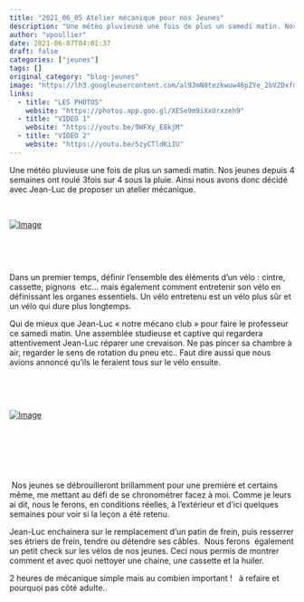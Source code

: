 ```yaml
---
title: "2021_06_05 Atelier mécanique pour nos Jeunes"
description: "Une météo pluvieuse une fois de plus un samedi matin. Nos jeunes depuis 4 semaines ont roulé 3fois sur 4 sous la pluie. Ainsi nous avons donc décidé avec Jean-Luc de proposer un atelier mécanique."
author: "vpoullier"
date: 2021-06-07T04:01:37
draft: false
categories: ["jeunes"]
tags: []
original_category: "blog-jeunes"
image: "https://lh3.googleusercontent.com/al9JmN8tezkwuw46pZYe_2bV2Dxfu1Ek0HxQotQJ9-MqRCHSZSW3ZeKDsGDG_n8nJzTjf76dcrKYb-cQi5MNQWZxWF8Kib7tmM-Qxm7s9QZV9XIy6O2o9hZ1QwYCmcYNT2b-uMT8fzsbNvCUh2n9QQ_CuG6-CDICVOvbdYZxC7b0ZxKUSRixmjfu3pV6KcMx4QK5ivkX7EvrNcwNRLQiU3CwI5Zi1y8JMhN-HDqiFGSK2t_-ZAksG-J8XwXvxLjtdSb_QvAs_25NIkkKDTIQRxgX_W5pBc9Zb4X6EaBAgEgpHibZOTYxZpZRMCExeGjf3b17kaTHOOILtVk5sCi4ajqX-YmaUEEYSwhiXRaoIUSaSPf5EyU6qi8lLd5Nx1Q0yAUY3bzBnJPKAsre4I5YZzpCNc7ZgkFl7r9XwxEcNGcvmi8ytZEbP6dT-Da6kfsmsfLVzJUx3kHYgbR2AENS3pT2cIVP_GP28VQHb7fCCmNXuA-_XP9tV7eMUCv3kkFYO5o7gGu8DHD5Cfg0VRuoHsIjBE60iDPf3R8ip5zHbmZFPJfKI40bu-cOKy_pK6P5Eli6IcoP8-M3DrI9aXMR3hRdZP-PiuYigssVMlzyZPKLxqTuh8andsIhaZUd2xBWMpJCQEgN6dgWD7iMd7uUz33PTkdRQYdT7_5HDjdGQjIvLkdJdyeB7KbbtYnS0qwPkmnv2YEI3EHd1HoHkXH5pmNy=w1019-h764-no?authuser=0"
links:
  - title: "LES PHOTOS"
    website: "https://photos.app.goo.gl/XESe9m9iXxUrxzeh9"
  - title: "VIDEO 1"
    website: "https://youtu.be/9WFXy_E8kjM"
  - title: "VIDEO 2"
    website: "https://youtu.be/5zyCTldKiIU"
---
```


Une météo pluvieuse une fois de plus un samedi matin. Nos jeunes depuis 4 semaines ont roulé 3fois sur 4 sous la pluie.&nbsp;Ainsi nous avons donc décidé avec Jean-Luc de proposer un atelier mécanique.

<!--more-->

&nbsp;

[![Image](https://lh3.googleusercontent.com/7nZjVqBd-d-tLOLY_UYbz0cjy9iqAtSH0ovPv1J3LtvbAZ2fzzdpCYsl-unE0m7XuSGHnl_VUsluAAoXfIQcZ81j6d0CpYICQfdlbNHJ3X7Apt6gJaouM7P4hjGxbxmKUMxhRujyInVfLamHhSavVSzgGwrg4TA2ejIdRbYEKaiag0B-bamJO1MBNJas-HdLOwGZFTNCOkEGNHYyvg9k2itupBxPKA69uzbOU1mXOSL9wyi9qgJGBsmXy4x94TJ0yZt-dBafun38e6zIqnNHJklrir5uQ_Y4rsxi_AsT6em176GJENQGV36e-Ax-j-nyt1il4vZYt2S0WMt6y21ZAMMLBZ5d2ejyREv6DCZ37ke3WlzfVZP87hZIu2CuVlVVcrn2O4KSumR277Fs5sHCojZYiRvUQOF_HFxoLlEmAxXG53DxU2xtWvuKU0SZqqfmUBe1klD3loC9Bd4nphI1a5Jexvm_US55_IrQjsQr36MfyM_Qnh85h_A7S4BO_lGrZzSPn5iKqGL0t8-gQtzeBFWNJelOPk3I09q6tm664ApJGvnAwUUwtPEpWbVnPyu_Ijns-_pDpupaGGhaZZDnmB0bNkLhF1LAgIU1ab-UDw66wEGq7QuA_y2pEj8zKs70qNFED4qxDtTVW3fEal-RYFnT6atWohME8p5ooeqsyvQvJIrp7FLAPVftdpiB9TBzgm-Dn0d87TXFakGmX4kMij9dVg=w1274-h956-no?authuser=0)](https://lh3.googleusercontent.com/7nZjVqBd-d-tLOLY_UYbz0cjy9iqAtSH0ovPv1J3LtvbAZ2fzzdpCYsl-unE0m7XuSGHnl_VUsluAAoXfIQcZ81j6d0CpYICQfdlbNHJ3X7Apt6gJaouM7P4hjGxbxmKUMxhRujyInVfLamHhSavVSzgGwrg4TA2ejIdRbYEKaiag0B-bamJO1MBNJas-HdLOwGZFTNCOkEGNHYyvg9k2itupBxPKA69uzbOU1mXOSL9wyi9qgJGBsmXy4x94TJ0yZt-dBafun38e6zIqnNHJklrir5uQ_Y4rsxi_AsT6em176GJENQGV36e-Ax-j-nyt1il4vZYt2S0WMt6y21ZAMMLBZ5d2ejyREv6DCZ37ke3WlzfVZP87hZIu2CuVlVVcrn2O4KSumR277Fs5sHCojZYiRvUQOF_HFxoLlEmAxXG53DxU2xtWvuKU0SZqqfmUBe1klD3loC9Bd4nphI1a5Jexvm_US55_IrQjsQr36MfyM_Qnh85h_A7S4BO_lGrZzSPn5iKqGL0t8-gQtzeBFWNJelOPk3I09q6tm664ApJGvnAwUUwtPEpWbVnPyu_Ijns-_pDpupaGGhaZZDnmB0bNkLhF1LAgIU1ab-UDw66wEGq7QuA_y2pEj8zKs70qNFED4qxDtTVW3fEal-RYFnT6atWohME8p5ooeqsyvQvJIrp7FLAPVftdpiB9TBzgm-Dn0d87TXFakGmX4kMij9dVg=w1274-h956-no?authuser=0)

&nbsp;

&nbsp;

Dans un premier temps, définir l’ensemble des éléments d’un vélo&nbsp;: cintre, cassette, pignons&nbsp; etc… mais également comment entretenir son vélo en définissant les organes essentiels. Un vélo entretenu est un vélo plus sûr et un vélo qui dure plus longtemps.

Qui de mieux que Jean-Luc «&nbsp;notre mécano club&nbsp;» pour faire le professeur ce samedi matin. Une assemblée studieuse et captive qui regardera attentivement Jean-Luc réparer une crevaison. Ne pas pincer sa chambre à air, regarder le sens de rotation du pneu etc.. Faut dire aussi que nous avions annoncé qu’ils le feraient tous sur le vélo ensuite.

&nbsp;

&nbsp;

[![Image](https://lh3.googleusercontent.com/zfGDw-DAq8Ui5vEy2X1OlA0aJ_0wyGJCQ4Ay7guidAsVL-a7Bu5Mt56nxprWLLxJ4Sv9eAKrBAMPx0h_K-rb2YTniq-cBJBZugNZazdeQHyQCZMPZI84_MvFtGKyK3P3Vzw-QQnIPTPNm_TkFWgLqZRvqmQv6Ug8neEGi8dX77VynPkCRsKH_TjFmulJfGzXz2V9VyUv5vXrnag6tnSJ0yX73vujcjBTOS3HV5HwjnjPsxrqXXBUsjZ7GMycM9dTVT554iFVnYz-BFqxMj6st2-0KH2cP3VjuY_a8GzuJEFNfDbnQV_BPhe6ZajTWgsvz4hobKdIk_R16_9vn2IR4a96dL3HLchZElvLSWXIveJa4KNA7D43jl4hS1jqFDs1v5iERoWtcyhF1MciL_65Kjf_b2EEiqCQ_wnUYaBgHYuFB9eiX4YWmYC3wlrg_K-03DfsBDQDrTJJCoEBQMztHWQtnfjzs7A7PwBq6hqDmOPJXYM7Z4Z1HAmsqz4uCX8t0OE9B6cRDztjLStDJ_HQ7NiVlA7U6cIT5Rl0gi4wrQPYxG7gGXFZenlwyFDds28FE3w3QR6j29k3SSl_KQgpDUVQX9m2unFq_LJbEngUS0E8HV70BfYGzfZJ1h1jKBY8lUGPdMmsAJWFupZOVxoMjTJGotUyeU7E61Ka4BFgvj0nq3EPr3UbKKyjDxDYhkOn5443SH-S_9tFffSkL_O8NBM6_g=w717-h955-no?authuser=0)](https://lh3.googleusercontent.com/zfGDw-DAq8Ui5vEy2X1OlA0aJ_0wyGJCQ4Ay7guidAsVL-a7Bu5Mt56nxprWLLxJ4Sv9eAKrBAMPx0h_K-rb2YTniq-cBJBZugNZazdeQHyQCZMPZI84_MvFtGKyK3P3Vzw-QQnIPTPNm_TkFWgLqZRvqmQv6Ug8neEGi8dX77VynPkCRsKH_TjFmulJfGzXz2V9VyUv5vXrnag6tnSJ0yX73vujcjBTOS3HV5HwjnjPsxrqXXBUsjZ7GMycM9dTVT554iFVnYz-BFqxMj6st2-0KH2cP3VjuY_a8GzuJEFNfDbnQV_BPhe6ZajTWgsvz4hobKdIk_R16_9vn2IR4a96dL3HLchZElvLSWXIveJa4KNA7D43jl4hS1jqFDs1v5iERoWtcyhF1MciL_65Kjf_b2EEiqCQ_wnUYaBgHYuFB9eiX4YWmYC3wlrg_K-03DfsBDQDrTJJCoEBQMztHWQtnfjzs7A7PwBq6hqDmOPJXYM7Z4Z1HAmsqz4uCX8t0OE9B6cRDztjLStDJ_HQ7NiVlA7U6cIT5Rl0gi4wrQPYxG7gGXFZenlwyFDds28FE3w3QR6j29k3SSl_KQgpDUVQX9m2unFq_LJbEngUS0E8HV70BfYGzfZJ1h1jKBY8lUGPdMmsAJWFupZOVxoMjTJGotUyeU7E61Ka4BFgvj0nq3EPr3UbKKyjDxDYhkOn5443SH-S_9tFffSkL_O8NBM6_g=w717-h955-no?authuser=0)

&nbsp;

&nbsp;

&nbsp;

&nbsp;Nos jeunes se débrouilleront brillamment pour une première et certains même, me mettant&nbsp;au défi de se chronométrer facez à moi. Comme je leurs ai dit, nous le ferons, en conditions réelles, à l’extérieur et d’ici quelques semaines pour voir si la leçon a été retenu.

Jean-Luc enchainera sur le remplacement d’un patin de frein, puis resserrer ses étriers de frein, tendre ou détendre ses câbles.&nbsp; Nous ferons&nbsp; également un petit check sur les vélos de nos jeunes. Ceci nous permis de montrer comment et avec quoi nettoyer une chaine, une cassette et la huiler.

2 heures de mécanique simple mais au combien important&nbsp;!&nbsp;&nbsp; à refaire&nbsp;et pourquoi pas côté adulte..